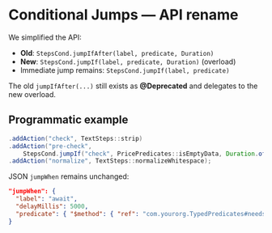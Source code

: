 # Conditional Jumps — API rename

We simplified the API:
- **Old**: `StepsCond.jumpIfAfter(label, predicate, Duration)`
- **New**: `StepsCond.jumpIf(label, predicate, Duration)` (overload)
- Immediate jump remains: `StepsCond.jumpIf(label, predicate)`

The old `jumpIfAfter(...)` still exists as **@Deprecated** and delegates to the new overload.

## Programmatic example

```java
.addAction("check", TextSteps::strip)
.addAction("pre-check",
    StepsCond.jumpIf("check", PricePredicates::isEmptyData, Duration.ofSeconds(10)))
.addAction("normalize", TextSteps::normalizeWhitespace);
```

JSON `jumpWhen` remains unchanged:
```json
"jumpWhen": {
  "label": "await",
  "delayMillis": 5000,
  "predicate": { "$method": { "ref": "com.yourorg.TypedPredicates#needsAwait" } }
}
```
